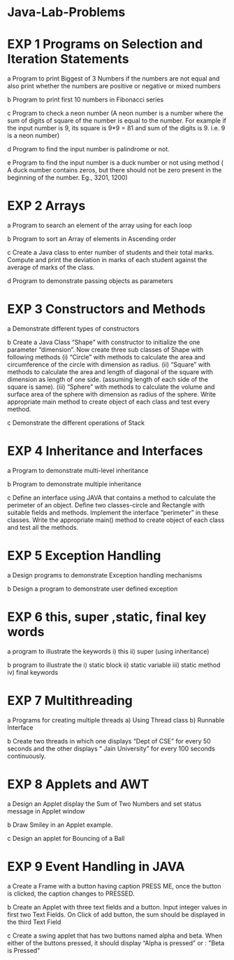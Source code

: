 # Java-Lab-Problems


# EXP 1 Programs on Selection and Iteration Statements

a Program to print Biggest of 3 Numbers if the numbers are not equal and also 
print whether the numbers are positive or negative or mixed numbers 

b Program to print first 10 numbers in Fibonacci series 

c Program to check a neon number (A neon number is a number where the 
sum of digits of square of the number is equal to the number. For example if 
the input number is 9, its square is 9*9 = 81 and sum of the digits is 9. i.e. 9 
is a neon number)

d Program to find the input number is palindrome or not. 

e Program to find the input number is a duck number or not using method ( A 
duck number contains zeros, but there should not be zero present in the 
beginning of the number. Eg., 3201, 1200)

# EXP 2 Arrays 

a Program to search an element of the array using for each loop 

b Program to sort an Array of elements in Ascending order 
 
c Create a Java class to enter number of students and their total marks. 
Compute and print the deviation in marks of each student against the 
average of marks of the class.

d Program to demonstrate passing objects as parameters

# EXP 3 Constructors and Methods

a Demonstrate different types of constructors 

b Create a Java Class “Shape” with constructor to initialize the one parameter 
“dimension”. Now create three sub classes of Shape with following methods 
(i) “Circle” with methods to calculate the area and circumference of the 
circle with dimension as radius. (ii) “Square” with methods to calculate the 
area and length of diagonal of the square with dimension as length of one 
side. (assuming length of each side of the square is same). (iii) “Sphere” 
with methods to calculate the volume and surface area of the sphere with 
dimension as radius of the sphere. Write appropriate main method to create 
object of each class and test every method.


c Demonstrate the different operations of Stack 

# EXP 4 Inheritance and Interfaces

a Program to demonstrate multi-level inheritance 

b Program to demonstrate multiple inheritance 

c Define an interface using JAVA that contains a method to calculate the 
perimeter of an object. Define two classes-circle and Rectangle with suitable 
fields and methods. Implement the interface “perimeter” in these classes. 
Write the appropriate main() method to create object of each class and test 
all the methods.


# EXP 5 Exception Handling 

a Design programs to demonstrate Exception handling mechanisms 

b Design a program to demonstrate user defined exception 

# EXP 6 this, super ,static, final key words

a program to illustrate the keywords i) this ii) super (using inheritance) 

b program to illustrate the i) static block ii) static variable iii) static method 
iv) final keywords


# EXP 7 Multithreading
a Programs for creating multiple threads a) Using Thread class b) Runnable 
Interface

b Create two threads in which one displays “Dept of CSE” for every 50 
seconds and the other displays “ Jain University” for every 100 seconds 
continuously.


# EXP 8 Applets and AWT 

a Design an Applet display the Sum of Two Numbers and set status message 
in Applet window 

b Draw Smiley in an Applet example.

c Design an applet for Bouncing of a Ball 

# EXP 9 Event Handling in JAVA 

a Create a Frame with a button having caption PRESS ME, once the button is 
clicked, the caption changes to PRESSED.

b Create an Applet with three text fields and a button. Input integer values in 
first two Text Fields. On Click of add button, the sum should be displayed in 
the third Text Field

c Create a swing applet that has two buttons named alpha and beta. When 
either of the buttons pressed, it should display “Alpha is pressed” or : "Beta is Pressed"

